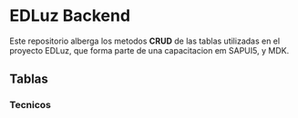# EDLuz Backend

Este repositorio alberga los metodos **CRUD** de las tablas utilizadas en el proyecto EDLuz, que forma parte de una capacitacion em SAPUI5, y MDK.

## Tablas

### Tecnicos

